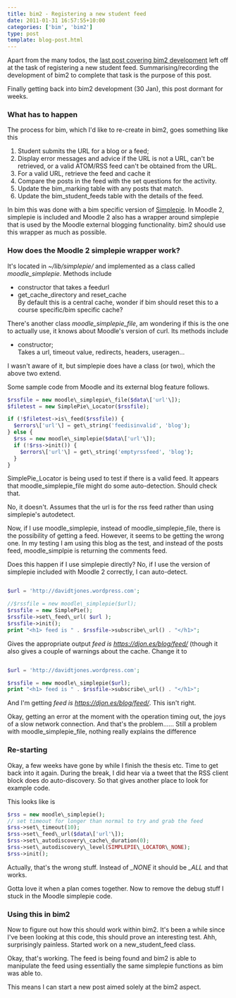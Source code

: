 ```yaml
---
title: bim2 - Registering a new student feed
date: 2011-01-31 16:57:55+10:00
categories: ['bim', 'bim2']
type: post
template: blog-post.html
---
```

Apart from the many todos, the [last post covering bim2 development](/blog2/2010/12/30/progressing-the-student-interface-for-bim2/) left off at the task of registering a new student feed. Summarising/recording the development of bim2 to complete that task is the purpose of this post.

Finally getting back into bim2 development (30 Jan), this post dormant for weeks.

### What has to happen

The process for bim, which I'd like to re-create in bim2, goes something like this

1. Student submits the URL for a blog or a feed;
2. Display error messages and advice if the URL is not a URL, can't be retrieved, or a valid ATOM/RSS feed can't be obtained from the URL.
3. For a valid URL, retrieve the feed and cache it
4. Compare the posts in the feed with the set questions for the activity.
5. Update the bim\_marking table with any posts that match.
6. Update the bim\_student\_feeds table with the details of the feed.

In bim this was done with a bim specific version of [Simplepie](http://simplepie.org/). In Moodle 2, simplepie is included and Moodle 2 also has a wrapper around simplepie that is used by the Moodle external blogging functionality. bim2 should use this wrapper as much as possible.

### How does the Moodle 2 simplepie wrapper work?

It's located in _~/lib/simplepie/_ and implemented as a class called _moodle\_simplepie_. Methods include

- constructor that takes a feedurl
- get\_cache\_directory and reset\_cache  
    By default this is a central cache, wonder if bim should reset this to a course specific/bim specific cache?

There's another class _moodle\_simplepie\_file_, am wondering if this is the one to actually use, it knows about Moodle's version of curl. Its methods include

- constructor;  
    Takes a url, timeout value, redirects, headers, useragen...

I wasn't aware of it, but simplepie does have a class (or two), which the above two extend.

Some sample code from Moodle and its external blog feature follows.

```php 
$rssfile = new moodle\_simplepie\_file($data\['url'\]); 
$filetest = new SimplePie\_Locator($rssfile);

if (!$filetest->is\_feed($rssfile)) { 
  $errors\['url'\] = get\_string('feedisinvalid', 'blog'); 
} else { 
  $rss = new moodle\_simplepie($data\['url'\]); 
  if (!$rss->init()) { 
    $errors\['url'\] = get\_string('emptyrssfeed', 'blog'); 
  } 
}
```

SimplePie\_Locator is being used to test if there is a valid feed. It appears that moodle\_simplepie\_file might do some auto-detection. Should check that.

No, it doesn't. Assumes that the url is for the rss feed rather than using simplepie's autodetect.

Now, if I use moodle\_simplepie, instead of moodle\_simplepie\_file, there is the possibility of getting a feed. However, it seems to be getting the wrong one. In my testing I am using this blog as the test, and instead of the posts feed, moodle\_simplpie is returning the comments feed.

Does this happen if I use simplepie directly? No, if I use the version of simplepie included with Moodle 2 correctly, I can auto-detect.

```php

$url = 'http://davidtjones.wordpress.com';

//$rssfile = new moodle\_simplepie($url); 
$rssfile = new SimplePie(); 
$rssfile->set\_feed\_url( $url ); 
$rssfile->init(); 
print "<h1> feed is " . $rssfile->subscribe\_url() . "</h1>";
```

Gives the appropriate output _feed is https://djon.es/blog/feed/_ (though it also gives a couple of warnings about the cache. Change it to 
```php

$url = 'http://davidtjones.wordpress.com';

$rssfile = new moodle\_simplepie($url); 
print "<h1> feed is " . $rssfile->subscribe\_url() . "</h1>";
```

And I'm getting _feed is https://djon.es/blog/feed/_. This isn't right.

Okay, getting an error at the moment with the operation timing out, the joys of a slow network connection. And that's the problem...... Still a problem with moodle\_simplepie\_file, nothing really explains the difference

### Re-starting

Okay, a few weeks have gone by while I finish the thesis etc. Time to get back into it again. During the break, I did hear via a tweet that the RSS client block does do auto-discovery. So that gives another place to look for example code.

This looks like is 
```php
$rss = new moodle\_simplepie(); 
// set timeout for longer than normal to try and grab the feed 
$rss->set\_timeout(10); 
$rss->set\_feed\_url($data\['url'\]); 
$rss->set\_autodiscovery\_cache\_duration(0); 
$rss->set\_autodiscovery\_level(SIMPLEPIE\_LOCATOR\_NONE); 
$rss->init(); 
```

Actually, that's the wrong stuff. Instead of _\_NONE_ it should be _\_ALL_ and that works.

Gotta love it when a plan comes together. Now to remove the debug stuff I stuck in the Moodle simplepie code.

### Using this in bim2

Now to figure out how this should work within bim2. It's been a while since I've been looking at this code, this should prove an interesting test. Ahh, surprisingly painless. Started work on a new\_student\_feed class.

Okay, that's working. The feed is being found and bim2 is able to manipulate the feed using essentially the same simplepie functions as bim was able to.

This means I can start a new post aimed solely at the bim2 aspect.